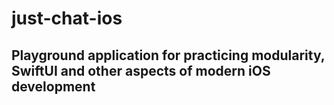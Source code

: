 # just-chat-ios

## Playground application for practicing modularity, SwiftUI and other aspects of modern iOS development
